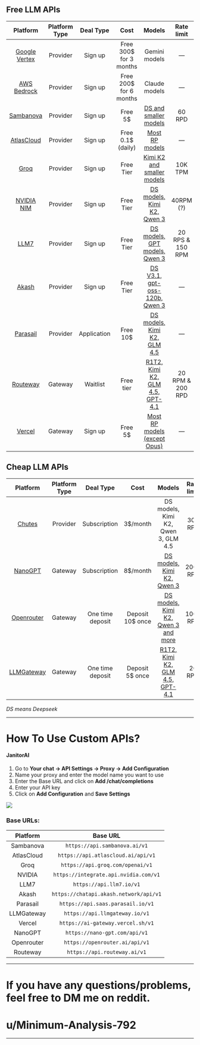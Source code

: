 ## Free LLM APIs
Platform | Platform Type | Deal Type | Cost | Models | Rate limit | Requirement/Cons | Guide |
:----: | :----: | :----: | :----: | :----: | :----: | :----: | :----: | 
[Google Vertex](https://cloud.google.com/vertex-ai) | Provider | Sign up | Free 300$ for 3 months | Gemini models | — | Phone number/Billing information required | — 
[AWS Bedrock](https://aws.amazon.com/) | Provider | Sign up | Free 200$ for 6 months | Claude models | — | Phone number/Billing information required | [Rentry](https://rentry.co/oo66akom) 
[Sambanova](https://sambanova.ai/) | Provider | Sign up | Free 5$ | [DS and smaller models](https://docs.sambanova.ai/docs/en/models/sambacloud-models) | 60 RPD | Phone number required | [Guide ↓](#how-to-use-custom-apis) 
[AtlasCloud](https://www.atlascloud.ai/) | Provider | Sign up | Free 0.1$ (daily) | [Most RP models](https://www.atlascloud.ai/models/list) | —  | — | [Guide ↓](#how-to-use-custom-apis) 
[Groq](https://groq.com/) | Provider | Sign up | Free Tier | [Kimi K2 and smaller models](https://console.groq.com/docs/rate-limits#rate-limits) | 10K TPM | Super low rate limits | [Guide ↓](#how-to-use-custom-apis) 
[NVIDIA NIM](https://build.nvidia.com/explore/discover) | Provider | Sign up | Free Tier | [DS models, Kimi K2, Qwen 3](https://build.nvidia.com/search/models?q=chat+OR+text-to-text) | 40RPM (?) | Phone number required/Queue system | [Reddit](https://reddit.com/r/SillyTavernAI/comments/1lxivmv/nvidia_nim_free_deepseek_r10528_and_more/)
[LLM7](https://llm7.io/) | Provider | Sign up | Free Tier | [DS models, GPT models, Qwen 3](https://api.llm7.io/v1/models) | 20 RPS & 150 RPM | Quantized (?) | [Guide ↓](#how-to-use-custom-apis)
[Akash](https://akash.network/) | Provider | Sign up | Free Tier | [DS V3.1, gpt-oss-120b, Qwen 3](https://chatapi.akash.network/documentation) | — | — | [Guide ↓](#how-to-use-custom-apis) 
[Parasail](https://www.parasail.io/) | Provider | Application | Free 10$ | [DS models, Kimi K2, GLM 4.5](https://www.saas.parasail.io/pricing) | — | Billing information required | No support on ST [Guide ↓](#how-to-use-custom-apis) 
[Routeway](https://routeway.ai/) | Gateway | Waitlist | Free tier | [R1T2, Kimi K2, GLM 4.5, GPT-4.1](https://routeway.ai/models) | 20 RPM & 200 RPD | Early development | [Guide ↓](#how-to-use-custom-apis) 
[Vercel](https://vercel.com) | Gateway | Sign up | Free 5$ | [Most RP models (except Opus)](https://vercel.com/ai-gateway/models) | — | Billing information required | [Guide ↓](#how-to-use-custom-apis) 

## Cheap LLM APIs
Platform | Platform Type | Deal Type | Cost | Models | Rate limit | Cons | Guide |
:----: | :----: | :----: | :----: | :----: | :----: | :----: | :----: | 
[Chutes](https://chutes.ai/) | Provider | Subscription | 3$/month | DS models, Kimi K2, Qwen 3, GLM 4.5 | 300 RPD | — | [Guide ↓](#how-to-use-custom-apis) 
[NanoGPT](https://nano-gpt.com) | Gateway | Subscription | 8$/month | [DS models, Kimi K2, Qwen 3](https://nano-gpt.com/subscription) | 2000 RPD | — | [Guide ↓](#how-to-use-custom-apis) 
[Openrouter](https://openrouter.ai/) | Gateway | One time deposit | Deposit 10$ once | [DS models, Kimi K2, Qwen 3 and more](https://openrouter.ai/models?max_price=0) | 1000 RPD | Rate limit errors | [Guide ↓](#how-to-use-custom-apis) 
[LLMGateway](https://llmgateway.io/) | Gateway | One time deposit | Deposit 5$ once | [R1T2, Kimi K2, GLM 4.5, GPT-4.1](https://llmgateway.io/models) | 20 RPM | Some providers are in early development | [Guide ↓](#how-to-use-custom-apis) 


*DS means Deepseek*

___

# How To Use Custom APIs? 

#### JanitorAI

1. Go to **Your chat → API Settings → Proxy → Add Configuration** 
2. Name your proxy and enter the model name you want to use 
3. Enter the Base URL and click on **Add /chat/completions**
4. Enter your API key
5. Click on **Add Configuration** and **Save Settings**

![](https://files.catbox.moe/ddz6eu.png)

### Base URLs: 

Platform | Base URL | 
:----: | :----: |
| Sambanova  | `https://api.sambanova.ai/v1` | 
| AtlasCloud  | `https://api.atlascloud.ai/api/v1`  |
| Groq  | `https://api.groq.com/openai/v1`  |
| NVIDIA  | `https://integrate.api.nvidia.com/v1` |
| LLM7  | `https://api.llm7.io/v1` |
| Akash | `https://chatapi.akash.network/api/v1` |
| Parasail | `https://api.saas.parasail.io/v1` | 
| LLMGateway  | `https://api.llmgateway.io/v1` |
| Vercel  | `https://ai-gateway.vercel.sh/v1`  |
| NanoGPT  | `https://nano-gpt.com/api/v1`  |
| Openrouter  | `https://openrouter.ai/api/v1`  |
| Routeway  | `https://api.routeway.ai/v1` |
___
# If you have any questions/problems, feel free to DM me on reddit.
# u/Minimum-Analysis-792
___
